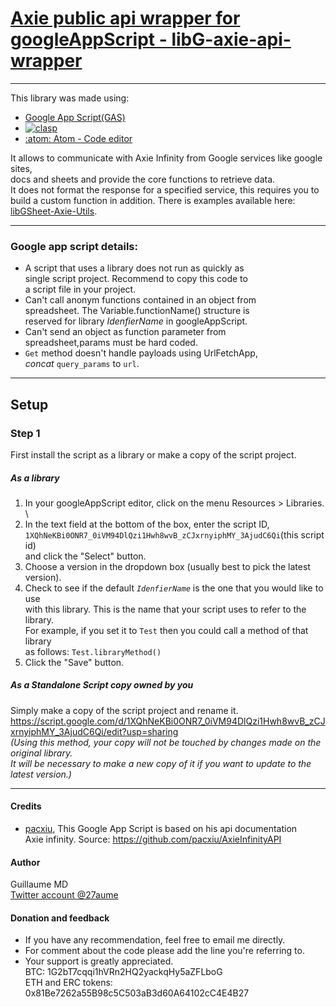 # [Axie public api wrapper for googleAppScript - libG-axie-api-wrapper](https://script.google.com/d/1XQhNeKBi0ONR7_0iVM94DlQzi1Hwh8wvB_zCJxrnyiphMY_3AjudC6Qi/edit?usp=sharing)
---
This library was made using:
  - [Google App Script(GAS)](https://developers.google.com/apps-script/)
  - [![clasp](https://img.shields.io/badge/built%20with-clasp-4285f4.svg)](https://github.com/google/clasp)
  - [:atom: Atom - Code editor](https://github.com/atom/atom)

It allows to communicate with Axie Infinity from Google services like google sites, \
docs and sheets and provide the core functions to retrieve data. \
It does not format the response for a specified service, this requires you to \
build a custom function in addition. There is examples available here: [libGSheet-Axie-Utils](../libGSheet-Axie-Utils/README.md).

---


### Google app script details:
- A script that uses a library does not run as quickly as \
  single script project. Recommend to copy this code to \
  a script file in your project.
- Can't call anonym functions contained in an object from \
  spreadsheet. The Variable.functionName() structure is \
  reserved for library *IdenfierName* in googleAppScript.
- Can't send an object as function parameter from \
  spreadsheet,params must be hard coded.
- `Get` method doesn't handle payloads using UrlFetchApp, \
  *concat* `query_params` to `url`.

---
## Setup

### Step 1
First install the script as a library or make a copy of the script project.

##### As a library
1. In your googleAppScript editor, click on the menu Resources > Libraries. \
2. In the text field at the bottom of the box, enter the script ID, \
`1XQhNeKBi0ONR7_0iVM94DlQzi1Hwh8wvB_zCJxrnyiphMY_3AjudC6Qi`(this script id) \
and click the "Select" button.
3. Choose a version in the dropdown box (usually best to pick the latest version).
4. Check to see if the default *`IdenfierName`* is the one that you would like to use \
with this library. This is the name that your script uses to refer to the library. \
For example, if you set it to `Test` then you could call a method of that library \
as follows: `Test.libraryMethod()`
5. Click the "Save" button.

##### As a Standalone Script copy owned by you
Simply make a copy of the script project and rename it. \
https://script.google.com/d/1XQhNeKBi0ONR7_0iVM94DlQzi1Hwh8wvB_zCJxrnyiphMY_3AjudC6Qi/edit?usp=sharing \
*(Using this method, your copy will not be touched by changes made on the original library. \
It will be necessary to make a new copy of it if you want to update to the latest version.)*


---
#### Credits

- [pacxiu](https://github.com/pacxiu), This Google App Script is based on his api documentation \
  Axie infinity.
  Source: https://github.com/pacxiu/AxieInfinityAPI

#### Author
Guillaume MD \
[Twitter account @27aume](https://twitter.com/@27aume)

#### Donation	and feedback
- If you have any recommendation, feel free to email me directly.
- For comment about the code please add the line you're referring to.
- Your support is greatly appreciated. \
		BTC:	1G2bT7cqqi1hVRn2HQ2yackqHy5aZFLboG \
		ETH and ERC tokens:	0x81Be7262a55B98c5C503aB3d60A64102cC4E4B27
